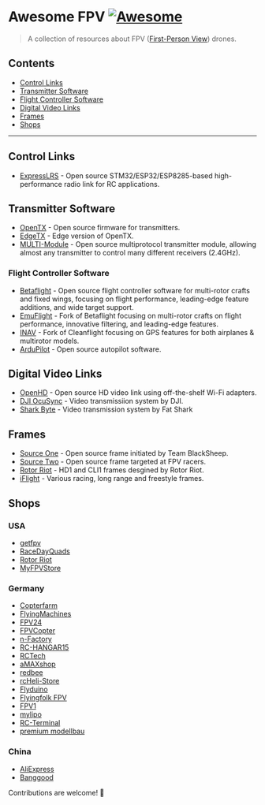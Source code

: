 # Awesome FPV [![Awesome](https://awesome.re/badge.svg)](https://awesome.re)

> A collection of resources about FPV ([First-Person View](https://en.wikipedia.org/wiki/First-person_view_(radio_control))) drones.

## Contents

* [Control Links](#control-links)
* [Transmitter Software](#transmitter-software)
* [Flight Controller Software](#flight-controller-software)
* [Digital Video Links](#digital-video-links)
* [Frames](#frames)
* [Shops](#shops)

---

## Control Links

* [ExpressLRS](https://github.com/ExpressLRS/ExpressLRS) - Open source STM32/ESP32/ESP8285-based high-performance radio link for RC applications.

## Transmitter Software

* [OpenTX](https://github.com/opentx/opentx) - Open source firmware for transmitters.
* [EdgeTX](https://github.com/EdgeTX/edgetx) - Edge version of OpenTX.
* [MULTI-Module](https://github.com/pascallanger/DIY-Multiprotocol-TX-Module/) - Open source multiprotocol transmitter module, allowing almost any transmitter to control many different receivers (2.4GHz).

### Flight Controller Software

* [Betaflight](https://github.com/betaflight/betaflight) - Open source flight controller software for multi-rotor crafts and fixed wings, focusing on flight performance, leading-edge feature additions, and wide target support.
* [EmuFlight](https://github.com/emuflight/EmuFlight) - Fork of Betaflight focusing on multi-rotor crafts on flight performance, innovative filtering, and leading-edge features.
* [INAV](https://github.com/iNavFlight/inav) - Fork of Cleanflight focusing on GPS features for both airplanes & multirotor models.
* [ArduPilot](https://github.com/ArduPilot/ardupilot) - Open source autopilot software.

## Digital Video Links

* [OpenHD](https://github.com/OpenHD/Open.HD) - Open source HD video link using off-the-shelf Wi-Fi adapters.
* [DJI OcuSync](https://www.dji.com/fpv) - Video transmissiion system by DJI.
* [Shark Byte](https://www.fatshark.com/product-category/shark-byte/) - Video transmission system by Fat Shark

## Frames

* [Source One](https://github.com/tbs-trappy/source_one) - Open source frame initiated by Team BlackSheep.
* [Source Two](https://github.com/ps915/source_two) - Open source frame targeted at FPV racers.
* [Rotor Riot](https://rotorriot.com/collections/frames-1/manufacturer_rotor-riot) - HD1 and CLI1 frames desgined by Rotor Riot.
* [iFlight](https://shop.iflight-rc.com/index.php?route=product/category&path=25_32) - Various racing, long range and freestyle frames.

## Shops

### USA

* [getfpv](https://www.getfpv.com/)
* [RaceDayQuads](https://www.racedayquads.com/)
* [Rotor Riot](https://rotorriot.com/)
* [MyFPVStore](https://www.myfpvstore.com/)

### Germany

* [Copterfarm](https://www.copterfarm.de/)
* [FlyingMachines](https://www.flyingmachines.de/)
* [FPV24](https://www.fpv24.com)
* [FPVCopter](https://fpvcopter.de/)
* [n-Factory](https://www.n-factory.de/)
* [RC-HANGAR15](https://shop.rc-hangar15.de/)
* [RCTech](https://www.rctech.de/)
* [aMAXshop](https://de.amaxshop.com/)
* [redbee](https://redbee.de/de/)
* [rcHeli-Store](https://www.rcheli-store.de/)
* [Flyduino](https://www.flyduino.net/)
* [Flyingfolk FPV](https://flyingfolk.com/)
* [FPV1](https://www.fpv1.de/)
* [mylipo](https://www.mylipo.de/)
* [RC-Terminal](https://www.rc-terminal.de/)
* [premium modellbau](https://www.premium-modellbau.de/multicopter/fpv-racing-zubehoer/)

### China

* [AliExpress](https://aliexpress.com/)
* [Banggood](https://www.banggood.com/)


Contributions are welcome! 🚀
